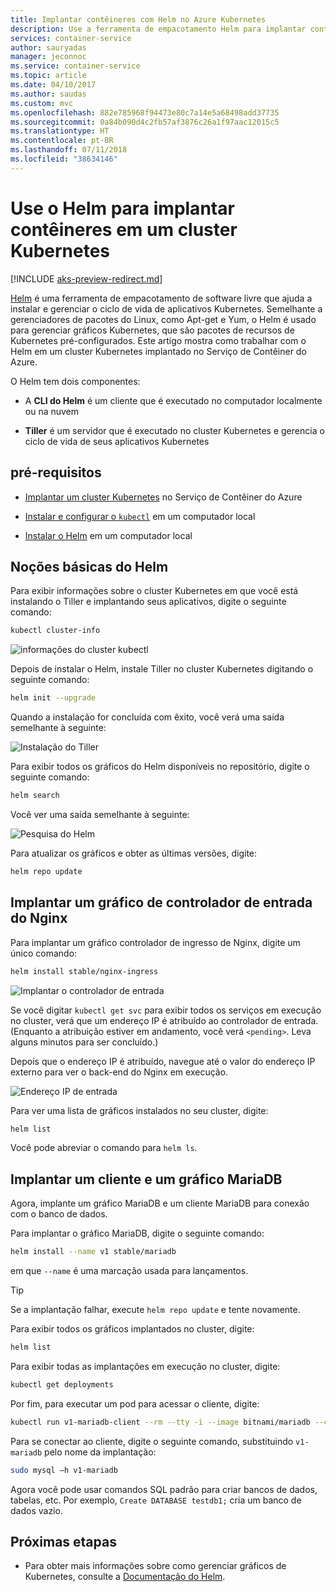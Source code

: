 ```yaml
---
title: Implantar contêineres com Helm no Azure Kubernetes
description: Use a ferramenta de empacotamento Helm para implantar contêineres em um cluster Kubernetes no Serviço de Contêiner do Azure
services: container-service
author: sauryadas
manager: jeconnoc
ms.service: container-service
ms.topic: article
ms.date: 04/10/2017
ms.author: saudas
ms.custom: mvc
ms.openlocfilehash: 882e785968f94473e80c7a14e5a68498add37735
ms.sourcegitcommit: 0a84b090d4c2fb57af3876c26a1f97aac12015c5
ms.translationtype: HT
ms.contentlocale: pt-BR
ms.lasthandoff: 07/11/2018
ms.locfileid: "38634146"
---
```

# <a name="use-helm-to-deploy-containers-on-a-kubernetes-cluster"></a>Use o Helm para implantar contêineres em um cluster Kubernetes

[!INCLUDE [aks-preview-redirect.md](../../../includes/aks-preview-redirect.md)]

[Helm](https://github.com/kubernetes/helm/) é uma ferramenta de empacotamento de software livre que ajuda a instalar e gerenciar o ciclo de vida de aplicativos Kubernetes. Semelhante a gerenciadores de pacotes do Linux, como Apt-get e Yum, o Helm é usado para gerenciar gráficos Kubernetes, que são pacotes de recursos de Kubernetes pré-configurados. Este artigo mostra como trabalhar com o Helm em um cluster Kubernetes implantado no Serviço de Contêiner do Azure.

O Helm tem dois componentes: 
* A **CLI do Helm** é um cliente que é executado no computador localmente ou na nuvem  

* **Tiller** é um servidor que é executado no cluster Kubernetes e gerencia o ciclo de vida de seus aplicativos Kubernetes 
 
## <a name="prerequisites"></a>pré-requisitos

* [Implantar um cluster Kubernetes](container-service-kubernetes-walkthrough.md) no Serviço de Contêiner do Azure

* [Instalar e configurar o `kubectl`](../container-service-connect.md) em um computador local

* [Instalar o Helm](https://github.com/kubernetes/helm/blob/master/docs/install.md) em um computador local

## <a name="helm-basics"></a>Noções básicas do Helm 

Para exibir informações sobre o cluster Kubernetes em que você está instalando o Tiller e implantando seus aplicativos, digite o seguinte comando:

```bash
kubectl cluster-info 
```
![informações do cluster kubectl](./media/container-service-kubernetes-helm/clusterinfo.png)
 
Depois de instalar o Helm, instale Tiller no cluster Kubernetes digitando o seguinte comando:

```bash
helm init --upgrade
```
Quando a instalação for concluída com êxito, você verá uma saída semelhante à seguinte:

![Instalação do Tiller](./media/container-service-kubernetes-helm/tiller-install.png)
 
 
 
 
Para exibir todos os gráficos do Helm disponíveis no repositório, digite o seguinte comando:

```bash 
helm search 
```

Você ver uma saída semelhante à seguinte:

![Pesquisa do Helm](./media/container-service-kubernetes-helm/helm-search.png)
 
Para atualizar os gráficos e obter as últimas versões, digite:

```bash 
helm repo update 
```
## <a name="deploy-an-nginx-ingress-controller-chart"></a>Implantar um gráfico de controlador de entrada do Nginx 
 
Para implantar um gráfico controlador de ingresso de Nginx, digite um único comando:

```bash
helm install stable/nginx-ingress 
```
![Implantar o controlador de entrada](./media/container-service-kubernetes-helm/nginx-ingress.png)

Se você digitar `kubectl get svc` para exibir todos os serviços em execução no cluster, verá que um endereço IP é atribuído ao controlador de entrada. (Enquanto a atribuição estiver em andamento, você verá `<pending>`. Leva alguns minutos para ser concluído.) 

Depois que o endereço IP é atribuído, navegue até o valor do endereço IP externo para ver o back-end do Nginx em execução. 
 
![Endereço IP de entrada](./media/container-service-kubernetes-helm/ingress-ip-address.png)


Para ver uma lista de gráficos instalados no seu cluster, digite:

```bash
helm list 
```

Você pode abreviar o comando para `helm ls`.
 
 
 
 
## <a name="deploy-a-mariadb-chart-and-client"></a>Implantar um cliente e um gráfico MariaDB

Agora, implante um gráfico MariaDB e um cliente MariaDB para conexão com o banco de dados.

Para implantar o gráfico MariaDB, digite o seguinte comando:

```bash
helm install --name v1 stable/mariadb
```

em que `--name` é uma marcação usada para lançamentos.

> [!TIP]
> Se a implantação falhar, execute `helm repo update` e tente novamente.
>
 
 
Para exibir todos os gráficos implantados no cluster, digite:

```bash 
helm list
```
 
Para exibir todas as implantações em execução no cluster, digite:

```bash
kubectl get deployments 
``` 
 
 
Por fim, para executar um pod para acessar o cliente, digite:

```bash
kubectl run v1-mariadb-client --rm --tty -i --image bitnami/mariadb --command -- bash  
``` 
 
 
Para se conectar ao cliente, digite o seguinte comando, substituindo `v1-mariadb` pelo nome da implantação:

```bash
sudo mysql –h v1-mariadb
```
 
 
Agora você pode usar comandos SQL padrão para criar bancos de dados, tabelas, etc. Por exemplo, `Create DATABASE testdb1;` cria um banco de dados vazio. 
 
 
 
## <a name="next-steps"></a>Próximas etapas

* Para obter mais informações sobre como gerenciar gráficos de Kubernetes, consulte a [Documentação do Helm](https://github.com/kubernetes/helm/blob/master/docs/index.md). 

